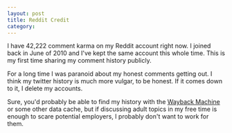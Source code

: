 ```yaml
---
layout: post
title: Reddit Credit
category:
---
```


I have 42,222 comment karma on my Reddit account right now. I joined back in June of 2010 and I've kept the same account this whole time. This is my first time sharing my comment history publicly.

For a long time I was paranoid about my honest comments getting out. I think my twitter history is much more vulgar, to be honest. If it comes down to it, I delete my accounts.

Sure, you'd probably be able to find my history with the [Wayback Machine]() or some other data cache, but if discussing adult topics in my free time is enough to scare potential employers, I probably don't want to work for them. 
